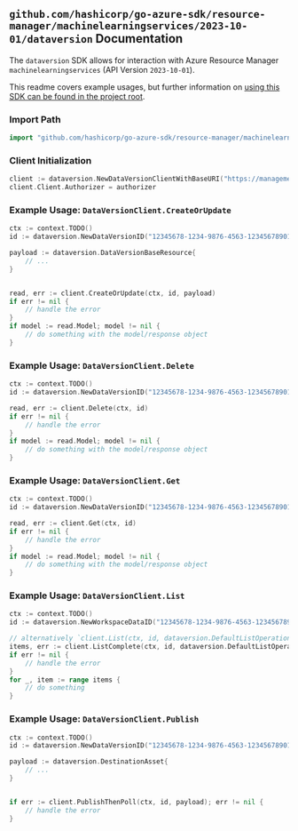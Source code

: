 
## `github.com/hashicorp/go-azure-sdk/resource-manager/machinelearningservices/2023-10-01/dataversion` Documentation

The `dataversion` SDK allows for interaction with Azure Resource Manager `machinelearningservices` (API Version `2023-10-01`).

This readme covers example usages, but further information on [using this SDK can be found in the project root](https://github.com/hashicorp/go-azure-sdk/tree/main/docs).

### Import Path

```go
import "github.com/hashicorp/go-azure-sdk/resource-manager/machinelearningservices/2023-10-01/dataversion"
```


### Client Initialization

```go
client := dataversion.NewDataVersionClientWithBaseURI("https://management.azure.com")
client.Client.Authorizer = authorizer
```


### Example Usage: `DataVersionClient.CreateOrUpdate`

```go
ctx := context.TODO()
id := dataversion.NewDataVersionID("12345678-1234-9876-4563-123456789012", "example-resource-group", "workspaceName", "name", "version")

payload := dataversion.DataVersionBaseResource{
	// ...
}


read, err := client.CreateOrUpdate(ctx, id, payload)
if err != nil {
	// handle the error
}
if model := read.Model; model != nil {
	// do something with the model/response object
}
```


### Example Usage: `DataVersionClient.Delete`

```go
ctx := context.TODO()
id := dataversion.NewDataVersionID("12345678-1234-9876-4563-123456789012", "example-resource-group", "workspaceName", "name", "version")

read, err := client.Delete(ctx, id)
if err != nil {
	// handle the error
}
if model := read.Model; model != nil {
	// do something with the model/response object
}
```


### Example Usage: `DataVersionClient.Get`

```go
ctx := context.TODO()
id := dataversion.NewDataVersionID("12345678-1234-9876-4563-123456789012", "example-resource-group", "workspaceName", "name", "version")

read, err := client.Get(ctx, id)
if err != nil {
	// handle the error
}
if model := read.Model; model != nil {
	// do something with the model/response object
}
```


### Example Usage: `DataVersionClient.List`

```go
ctx := context.TODO()
id := dataversion.NewWorkspaceDataID("12345678-1234-9876-4563-123456789012", "example-resource-group", "workspaceName", "name")

// alternatively `client.List(ctx, id, dataversion.DefaultListOperationOptions())` can be used to do batched pagination
items, err := client.ListComplete(ctx, id, dataversion.DefaultListOperationOptions())
if err != nil {
	// handle the error
}
for _, item := range items {
	// do something
}
```


### Example Usage: `DataVersionClient.Publish`

```go
ctx := context.TODO()
id := dataversion.NewDataVersionID("12345678-1234-9876-4563-123456789012", "example-resource-group", "workspaceName", "name", "version")

payload := dataversion.DestinationAsset{
	// ...
}


if err := client.PublishThenPoll(ctx, id, payload); err != nil {
	// handle the error
}
```
